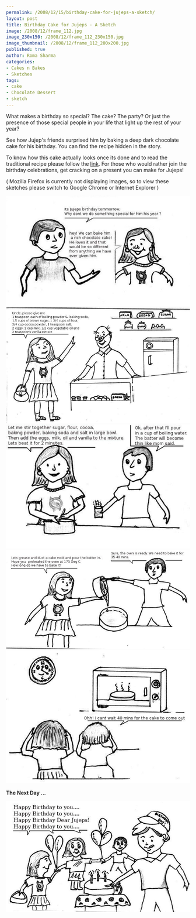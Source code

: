 ```yaml
--- 
permalink: /2008/12/15/birthday-cake-for-jujeps-a-sketch/
layout: post
title: Birthday Cake for Jujeps - A Sketch
image: /2008/12/frame_112.jpg
image_230x150: /2008/12/frame_112_230x150.jpg
image_thumbnail: /2008/12/frame_112_200x200.jpg
published: true
author: Roma Sharma
categories: 
- Cakes n Bakes
- Sketches
tags:
- cake
- Chocolate Dessert
- sketch
---
```

What makes a birthday so special? The cake? The party? Or just the presence of those special people in your life that light up the rest of your year?

See how Jujep's friends surprised him by baking a deep dark chocolate cake for his birthday. You can find the recipe hidden in the story.

To know how this cake actually looks once its done and to read the traditional recipe please follow the <a href="http://romaspacenew.wordpress.com/2008/09/21/deep-dark-chocolate-cake-bringing-in-the-century/">link</a>. For those who would rather join the birthday celebrations, get cracking on a present you can make for Jujeps!

( Mozilla Firefox is currently not displaying images, so to view these sketches please switch to Google Chrome or Internet Explorer )

<img class="alignnone size-full wp-image-962" title="frame_112" src="/2008/12/frame_112.jpg" alt="frame_112" width="510" height="302" />

<img class="alignnone size-full wp-image-951" title="frame_221" src="/2008/12/frame_221.jpg" alt="frame_221" width="510" height="317" />

<img class="alignnone size-full wp-image-943" title="fame_31" src="/2008/12/fame_31.jpg" alt="fame_31" width="510" height="339" />

<img class="alignnone size-full wp-image-944" title="frame_42" src="/2008/12/frame_42.jpg" alt="frame_42" width="510" height="272" />

<img class="alignnone size-full wp-image-952" title="frame_521" src="/2008/12/frame_521.jpg" alt="frame_521" width="510" height="364" />

<strong>The Next Day ...</strong>

<img class="alignnone size-full wp-image-946" title="frame_62" src="/2008/12/frame_62.jpg" alt="frame_62" width="509" height="303" />
